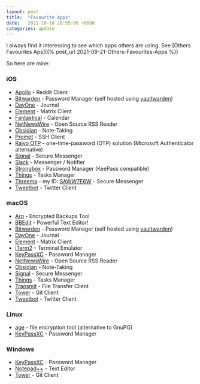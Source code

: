 ```yaml
---
layout: post
title:  "Favourite Apps"
date:   2021-10-16 20:55:06 +0000
categories: update
---
```


I always find it interessing to see which apps others are using. See 
[Others Favourites Aps]({% post_url 2021-09-21-Others-Favourites-Apps %})

So here are mine:

### iOS
- [Apollo](https://apolloapp.io) - Reddit Client
- [Bitwarden](https://bitwarden.com) - Password Manager (self hosted using [vaultwarden](https://github.com/dani-garcia/vaultwarden))
- [DayOne](https://dayoneapp.com) - Journal
- [Element](https://element.io) - Matrix Client
- [Fantastical](https://flexibits.com/fantastical) - Calendar
- [NetNewsWire](https://netnewswire.com) - Open Source RSS Reader
- [Obsidian](https://obsidian.md) - Note-Taking
- [Prompt](https://www.panic.com/prompt/) - SSH Client
- [Raivo OTP](https://apps.apple.com/de/app/raivo-otp/id1459042137) - one-time-password (OTP) solution (Microsoft Authenticator alternative)
- [Signal](https://signal.org) - Secure Messenger
- [Slack](https://slack.com) - Messenger / Notifier
- [Strongbox](https://strongboxsafe.com) - Password Manager (KeePass compatible)
- [Things](https://culturedcode.com/things/) - Tasks Manager
- [Threema](https://threema.ch/de) -  my ID: [SAWW7E6W](https://threema.id/SAWW7E6W) - Secure Messenger
- [Tweetbot](https://www.tapbots.com/tweetbot/) - Twitter Client

### macOS
- [Arq](https://www.arqbackup.com) - Encrypted Backups Tool
- [BBEdit](http://www.barebones.com/products/bbedit/) - Powerful Text Editor!
- [Bitwarden](https://bitwarden.com) - Password Manager (self hosted using [vaultwarden](https://github.com/dani-garcia/vaultwarden))
- [DayOne](https://dayoneapp.com) - Journal
- [Element](https://element.io) - Matrix Client
- [iTerm2](https://iterm2.com) - Terminal Emulator
- [KeyPassXC](https://keepassxc.org) - Password Manager
- [NetNewsWire](https://netnewswire.com) - Open Source RSS Reader
- [Obsidian](https://obsidian.md) - Note-Taking
- [Signal](https://signal.org) - Secure Messenger
- [Things](https://culturedcode.com/things/) - Tasks Manager
- [Transmit](https://www.panic.com/transmit/) - File Transfer Client
- [Tower](https://www.git-tower.com/mac) - Git Client
- [Tweetbot](https://www.tapbots.com/tweetbot/mac/) - Twitter Client

### Linux
- [age](https://github.com/FiloSottile/age/) - file encryption tool (alternative to GnuPG)
- [KeyPassXC](https://keepassxc.org) - Password Manager

### Windows
- [KeyPassXC](https://keepassxc.org) - Password Manager
- [Notepad++](https://notepad-plus-plus.org) - Text Editor
- [Tower](https://www.git-tower.com/windows) - Git Client
